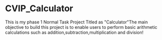 # CVIP_Calculator
This is my phase 1 Normal Task Project Titled as "Calculator"The main objective to build this project is to enable users to perform basic arithmetic calculations such as addition,subtraction,multiplication and division!
